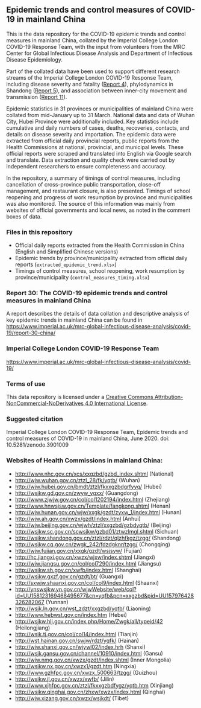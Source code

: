 ## Epidemic trends and control measures of COVID-19 in mainland China

This is the data repository for the COVID-19 epidemic trends and control measures in mainland China, collated by the Imperial College London COVID-19 Response Team, with the input from volunteers from the MRC Center for Global Infectious Disease Analysis and Department of Infectious Disease Epidemiology.

Part of the collated data have been used to support different research streams of the Imperial College London COVID-19 Response Team, including disease severity and fatality ([Report 4](https://www.imperial.ac.uk/media/imperial-college/medicine/mrc-gida/2020-02-10-COVID19-Report-4.pdf)), phylodynamics in Shandong ([Report 5](https://www.imperial.ac.uk/media/imperial-college/medicine/mrc-gida/2020-02-15-COVID19-Report-5.pdf)), and association between inner-city movement and transmission ([Report 11](https://www.imperial.ac.uk/media/imperial-college/medicine/mrc-gida/2020-03-24-COVID19-Report-11.pdf)). 

Epidemic statistics in 31 provinces or municipalities of mainland China were collated from mid-January up to 31 March. National data and data of Wuhan City, Hubei Province were additionally included. Key statistics include cumulative and daily numbers of cases, deaths, recoveries, contacts, and details on disease severity and importation. The epidemic data were extracted from official daily provincial reports, public reports from the Health Commissions at national, provincial, and municipal levels. These official reports were scraped and translated into English via Google search and translate. Data extraction and quality check were carried out by independent researchers to ensure completeness and accuracy.

In the repository, a summary of timings of control measures, including cancellation of cross-province public transportation, close-off management, and restaurant closure, is also presented. Timings of school reopening and progress of work resumption by province and municipalities was also monitored. The source of this information was mainly from websites of official governments and local news, as noted in the comment boxes of data.

### Files in this repository
- Official daily reports extracted from the Health Commission in China (English and Simplified Chinese versions)
- Epidemic trends by province/municipality extracted from official daily reports (`extracted_epidemic_trend.xlsx`)
- Timings of control measures, school reopening, work resumption by province/municipality (`control_measures_timing.xlsx`)

### Report 30: The COVID-19 epidemic trends and control measures in mainland China
A report describes the details of data collation and descriptive analysis of key epidemic trends in mainland China can be found in https://www.imperial.ac.uk/mrc-global-infectious-disease-analysis/covid-19/report-30-china/

### Imperial College London COVID-19 Response Team
https://www.imperial.ac.uk/mrc-global-infectious-disease-analysis/covid-19/

### Terms of use
This data repository is licensed under a [Creative Commons Attribution-NonCommercial-NoDerivatives 4.0 International License](https://creativecommons.org/licenses/by-nc-nd/4.0/).

### Suggested citation
Imperial College London COVID-19 Response Team, Epidemic trends and control measures of COVID-19 in mainland China, June 2020. doi: 10.5281/zenodo.3901009

### Websites of Health Commissions in mainland China:
-	http://www.nhc.gov.cn/xcs/xxgzbd/gzbd_index.shtml (National)
-	http://wjw.wuhan.gov.cn/ztzl_28/fk/yqtb/ (Wuhan)
-	http://wjw.hubei.gov.cn/bmdt/ztzl/fkxxgzbdgrfyyq/ (Hubei)
-	http://wsjkw.gd.gov.cn/zwyw_yqxx/ (Guangdong)
-	http://www.zjwjw.gov.cn/col/col1202194/index.html (Zhejiang)
-	http://www.hnwsjsw.gov.cn/Template/fangkong.shtml (Henan)
-	http://wjw.hunan.gov.cn/wjw/xxgk/gzdt/zyxw_1/index.html (Hunan)
-	http://wjw.ah.gov.cn/xwzx/gzdt/index.html (Anhui)
-	http://wjw.beijing.gov.cn/wjwh/ztzl/xxgzbd/gzbdyqtb/ (Beijing)
-	http://wsjkw.sc.gov.cn/scwsjkw/gzbd01/ztwzlmgl.shtml (Sichuan)
-	http://wsjkw.shandong.gov.cn/ztzl/rdzt/qlzhfkgz/tzgg/ (Shandong)
-	http://wsjkw.cq.gov.cn/zwgk_242/fdzdgknr/tzgg/ (Chongqing)
-	http://wjw.fujian.gov.cn/xxgk/gzdt/wsjsyw/ (Fujian)
-	http://hc.jiangxi.gov.cn/xwzx/wjxw/index.shtml (Jiangxi)
-	http://wjw.jiangsu.gov.cn/col/col7290/index.html (Jiangsu)
-	http://wsjkw.sh.gov.cn/xwfb/index.html (Shanghai)
-	http://wsjkw.gxzf.gov.cn/gzdt/bt/ (Guangxi)
-	http://sxwjw.shaanxi.gov.cn/col/col9/index.html (Shaanxi)
-	http://ynswsjkw.yn.gov.cn/wjwWebsite/web/col?id=UU158123169468495677&cn=yqfb&pcn=xxgzbd&pid=UU157976428326282067 (Yunnan)
-	http://wsjk.ln.gov.cn/wst_zdzt/xxgzbd/yqtb/ (Liaoning)
-	http://www.hebwst.gov.cn/index.htm (Hebei)
-	http://wsjkw.hlj.gov.cn/index.php/Home/Zwgk/all/typeid/42 (Heilongjiang)
-	http://wsjk.tj.gov.cn/col/col14/index.html (Tianjin)
-	http://wst.hainan.gov.cn/swjw/rdzt/yqfk/ (Hainan)
-	http://wjw.shanxi.gov.cn/wjywl02/index.hrh (Shanxi)
-	http://wsjk.gansu.gov.cn/channel/10910/index.html (Gansu)
-	http://wjw.nmg.gov.cn/xwzx/gzdt/index.shtml (Inner Mongolia)
-	http://wsjkw.nx.gov.cn/xwzx1/gzdt.htm (Ningxia)
-	http://www.gzhfpc.gov.cn/xwzx_500663/tzgg/ (Guizhou)
-	http://wsjkw.jl.gov.cn/xwzx/xwfb/ (Jilin)
-	http://www.xjhfpc.gov.cn/ztzl/fkxxgzbdfygz/yqtb.htm (Xinjiang)
-	http://wsjkw.qinghai.gov.cn/zhxw/xwzx/index.html (Qinghai)
-	http://wjw.xizang.gov.cn/xwzx/wsjkdt/ (Tibet)
